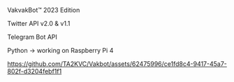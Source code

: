 VakvakBot™ 2023 Edition

Twitter API v2.0 & v1.1

Telegram Bot API

Python -> working on Raspberry Pi 4



https://github.com/TA2KVC/Vakbot/assets/62475996/ce1fd8c4-9417-45a7-802f-d3204febf1f1

